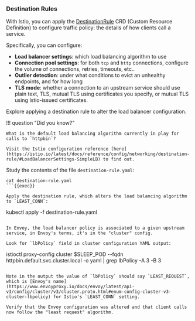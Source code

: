 ### Destination Rules

With Istio, you can apply the [DestinationRule](https://istio.io/latest/docs/reference/config/networking/destination-rule/)
CRD (Custom Resource Definition) to configure traffic policy: the details of how clients call a service.

Specifically, you can configure:

- **Load balancer settings**: which load balancing algorithm to use
- **Connection pool settings**: for both `tcp` and `http` connections, configure the volume of connections, retries, timeouts, etc..
- **Outlier detection**: under what conditions to evict an unhealthy endpoints, and for how long
- **TLS mode**: whether a connection to an upstream service should use plain text, TLS, mutual TLS using certificates you specify, or mutual TLS using Istio-issued certificates.

Explore applying a destination rule to alter the load balancer configuration.

!!! question "Did you know?"

    What is the default load balancing algorithm currently in play for calls to `httpbin`?

    Visit the Istio configuration reference [here](https://istio.io/latest/docs/reference/config/networking/destination-rule/#LoadBalancerSettings-SimpleLB) to find out.

Study the contents of the file `destination-rule.yaml`:

```
cat destination-rule.yaml
```{{exec}}

Apply the destination rule, which alters the load balancing algorithm to `LEAST_CONN`:

```
kubectl apply -f destination-rule.yaml
```{{exec}}

In Envoy, the load balancer policy is associated to a given upstream service, in Envoy's terms, it's in the "cluster" config.

Look for `lbPolicy` field in cluster configuration YAML output:

```
istioctl proxy-config cluster $SLEEP_POD --fqdn httpbin.default.svc.cluster.local -o yaml | grep lbPolicy -A 3 -B 3
```{{exec}}

Note in the output the value of `lbPolicy` should say `LEAST_REQUEST`, which is [Envoy's name](https://www.envoyproxy.io/docs/envoy/latest/api-v3/config/cluster/v3/cluster.proto.html#enum-config-cluster-v3-cluster-lbpolicy) for Istio's `LEAST_CONN` setting.

Verify that the Envoy configuration was altered and that client calls now follow the "least request" algorithm.
